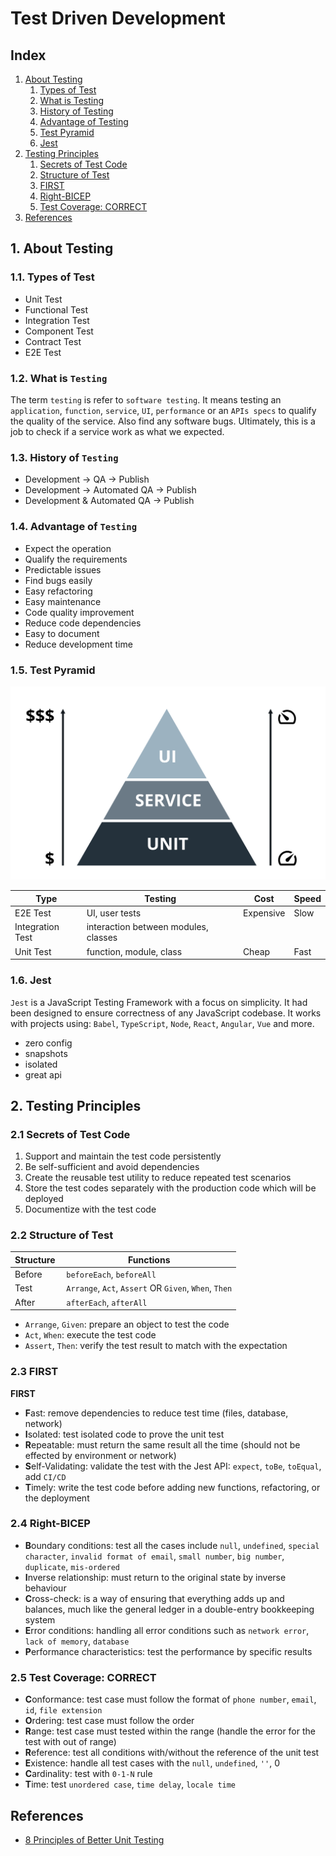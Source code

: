 # Test Driven Development

## Index

1. [About Testing](#about-testing)
   1. [Types of Test](#types-of-test)
   2. [What is Testing](#what-is-testing)
   3. [History of Testing](#history-of-testing)
   4. [Advantage of Testing](#advantage-of-testing)
   5. [Test Pyramid](#test-pyramid)
   6. [Jest](#jest)
2. [Testing Principles](#testing-principles)
   1. [Secrets of Test Code](#secrets-of-test-code)
   2. [Structure of Test](#structure-of-test)
   3. [FIRST](#first)
   4. [Right-BICEP](#right-bicep)
   5. [Test Coverage: CORRECT](#test-coverage-correct)
3. [References](#references)

## <a name="about-testing"></a>1. About Testing

### <a name="types-of-test"></a>1.1. Types of Test

- Unit Test
- Functional Test
- Integration Test
- Component Test
- Contract Test
- E2E Test

### <a name="what-is-testing"></a>1.2. What is `Testing`

The term `testing` is refer to `software testing`. It means testing an `application`, `function`, `service`, `UI`, `performance` or an `APIs specs` to qualify the quality of the service. Also find any software bugs. Ultimately, this is a job to check if a service work as what we expected.

### <a name="history-of-testing"></a>1.3. History of `Testing`

- Development → QA → Publish
- Development → Automated QA → Publish
- Development & Automated QA → Publish

### <a name="advantage-of-testing"></a>1.4. Advantage of `Testing`

- Expect the operation
- Qualify the requirements
- Predictable issues
- Find bugs easily
- Easy refactoring
- Easy maintenance
- Code quality improvement
- Reduce code dependencies
- Easy to document
- Reduce development time

### <a name="test-pyramid"></a>1.5. Test Pyramid

<img src="/JavaScript/asset/test-pyramid.png" width="600px" title="Test Pyramid" alt="Test Pyramid"></img><br/>

| Type             | Testing                              | Cost      | Speed |
| ---------------- | ------------------------------------ | --------- | ----- |
| E2E Test         | UI, user tests                       | Expensive | Slow  |
| Integration Test | interaction between modules, classes |           |       |
| Unit Test        | function, module, class              | Cheap     | Fast  |

### <a name="jest"></a>1.6. Jest

`Jest` is a JavaScript Testing Framework with a focus on simplicity. It had been designed to ensure correctness of any JavaScript codebase. It works with projects using: `Babel`, `TypeScript`, `Node`, `React`, `Angular`, `Vue` and more.

- zero config
- snapshots
- isolated
- great api

## <a name="testing-principles"></a>2. Testing Principles

### <a name="secrets-of-test-code"></a>2.1 Secrets of Test Code

1. Support and maintain the test code persistently
2. Be self-sufficient and avoid dependencies
3. Create the reusable test utility to reduce repeated test scenarios
4. Store the test codes separately with the production code which will be deployed
5. Documentize with the test code

### <a name="structure-of-test"></a>2.2 Structure of Test

| Structure  | Functions                                             |
| ---------- | ----------------------------------------------------- |
| Before     | `beforeEach`, `beforeAll`                             |
| Test       | `Arrange`, `Act`, `Assert` OR `Given`, `When`, `Then` |
| After      | `afterEach`, `afterAll`                               |

- `Arrange`, `Given`: prepare an object to test the code
- `Act`, `When`: execute the test code
- `Assert`, `Then`: verify the test result to match with the expectation

### <a name="first"></a>2.3 FIRST

**FIRST**

- **F**ast: remove dependencies to reduce test time (files, database, network)
- **I**solated: test isolated code to prove the unit test
- **R**epeatable: must return the same result all the time (should not be effected by environment or network)
- **S**elf-Validating: validate the test with the Jest API: `expect`, `toBe`, `toEqual`, add `CI/CD`
- **T**imely: write the test code before adding new functions, refactoring, or the deployment

### <a name="right-bicep"></a>2.4 Right-BICEP

- **B**oundary conditions: test all the cases include `null`, `undefined`, `special character`, `invalid format of email`, `small number`, `big number`, `duplicate`, `mis-ordered`
- **I**nverse relationship: must return to the original state by inverse behaviour
- **C**ross-check: is a way of ensuring that everything adds up and balances, much like the general ledger in a double-entry bookkeeping system
- **E**rror conditions: handling all error conditions such as `network error`, `lack of memory`, `database`
- **P**erformance characteristics: test the performance by specific results

### <a name="test-coverage-correct"></a>2.5 Test Coverage: CORRECT

- **C**onformance: test case must follow the format of `phone number`, `email`, `id`, `file extension`
- **O**rdering: test case must follow the order
- **R**ange: test case must tested within the range (handle the error for the test with out of range)
- **R**eference: test all conditions with/without the reference of the unit test
- **E**xistence: handle all test cases with the `null`, `undefined`, `''`, 0
- **C**ardinality: test with `0-1-N` rule
- **T**ime: test `unordered case`, `time delay`, `locale time`

## <a name="references"></a>References

- [8 Principles of Better Unit Testing](https://esj.com/Articles/2012/09/24/Better-Unit-Testing.aspx?Page=1)
